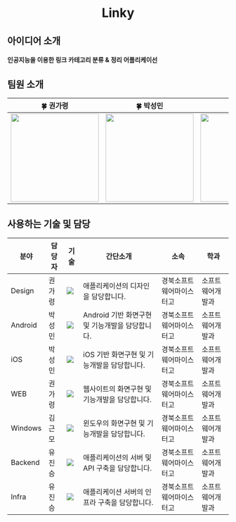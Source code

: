 <div align="center">
  <h1>Linky</h1>
</div>

## 아이디어 소개
<h4>인공지능을 이용한 링크 카테고리 분류 & 정리 어플리케이선</h4>

## 팀원 소개
<table align=center>
    <thead>
        <tr>
            <th style="text-align:center;" >🍀 권가령</th>
            <th style="text-align:center;" >🍀 박성민</th>
            <th style="text-align:center;" >🍀 유진승</th>
            <th style="text-align:center;" >🍀 김근모</th>
        </tr>
    </thead>
    <tbody>
      <tr>
        <td><img width="200" src="https://avatars.githubusercontent.com/u/133763638?v=4"/></td>
        <td><img width="200" src="https://avatars.githubusercontent.com/u/133091225?v=4"/></td>
        <td><img width="200" src="https://avatars.githubusercontent.com/u/127307160?v=4"/></td>
        <td><img width="200" src="https://avatars.githubusercontent.com/u/133091216?v=4"/></td>
      </tr>
    </tbody>
</table>

## 사용하는 기술 및 담당

| 분야 | 담당자 | 기술 | 간단소개 | 소속 | 학과 |
| ------------- | ---------------------- | -------------------------- | ----------------------- | ----------------------------  | -------------- | 
| Design  | 권가령 | <img src="https://img.shields.io/badge/Figma-F24E1E?style=flat-square&logo=figma&logoColor=white"/>| 애플리케이션의 디자인을 담당합니다. | 경북소프트웨어마이스터고 | 소프트웨어개발과 |
| Android  | 박성민 | <img src="https://img.shields.io/badge/Kotlin-000000?style=flat-square&logo=Kotlin&logoColor=white"/>| Android 기반 화면구현 및 기능개발을 담당합니다. | 경북소프트웨어마이스터고 | 소프트웨어개발과 |
| iOS | 박성민 | <img src="https://img.shields.io/badge/Swift-E0234E?style=flat-square&logo=Swift&logoColor=white"/>| iOS 기반 화면구현 및 기능개발을 담당합니다. | 경북소프트웨어마이스터고 | 소프트웨어개발과 |
| WEB | 권가령 | <img src="https://img.shields.io/badge/React-61DAFB?style=flat-square&logo=React&logoColor=white"/>| 웹사이트의 화면구현 및 기능개발을 담당합니다. | 경북소프트웨어마이스터고 | 소프트웨어개발과 |
| Windows | 김근모 | <img src="https://img.shields.io/badge/Windows-0078D6?style=flat-square&logo=windows&logoColor=white"/> | 윈도우의 화면구현 및 기능개발을 담당합니다. | 경북소프트웨어마이스터고 | 소프트웨어개발과 |
| Backend | 유진승 | <img src="https://img.shields.io/badge/NestJS-E0234E?style=flat-square&logo=NestJS&logoColor=white"/>| 애플리케이션의 서버 및 API 구축을 담당합니다. | 경북소프트웨어마이스터고 | 소프트웨어개발과 |
| Infra | 유진승 | <img src="https://img.shields.io/badge/AWS-000000?style=flat-square&logo=amazonwebservices&logoColor=white"/>| 애플리케이션 서버의 인프라 구축을 담당합니다. | 경북소프트웨어마이스터고 | 소프트웨어개발과 |
